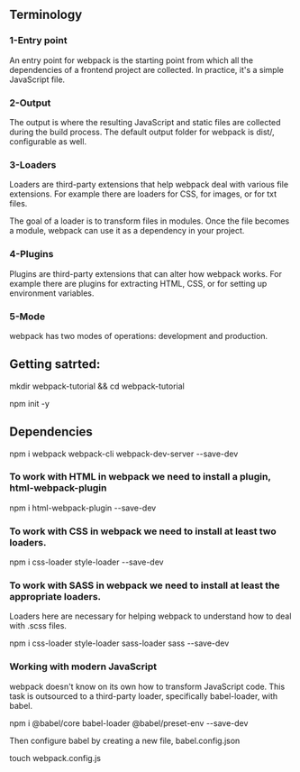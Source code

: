 ## Terminology 

### 1-Entry point
An entry point for webpack is the starting point from which all the dependencies of a frontend project are collected. In practice, it's a simple JavaScript file.


### 2-Output
The output is where the resulting JavaScript and static files are collected during the build process. The default output folder for webpack is dist/, configurable as well.


### 3-Loaders
Loaders are third-party extensions that help webpack deal with various file extensions. For example there are loaders for CSS, for images, or for txt files.

The goal of a loader is to transform files in modules. Once the file becomes a module, webpack can use it as a dependency in your project.


### 4-Plugins
Plugins are third-party extensions that can alter how webpack works. For example there are plugins for extracting HTML, CSS, or for setting up environment variables.


### 5-Mode
webpack has two modes of operations: development and production.

## Getting satrted: 

mkdir webpack-tutorial && cd webpack-tutorial

npm init -y

## Dependencies

npm i webpack webpack-cli webpack-dev-server --save-dev

### To work with HTML in webpack we need to install a plugin, html-webpack-plugin
npm i html-webpack-plugin --save-dev

### To work with CSS in webpack we need to install at least two loaders.

npm i css-loader style-loader --save-dev

### To work with SASS in webpack we need to install at least the appropriate loaders.

Loaders here are necessary for helping webpack to understand how to deal with .scss files.

npm i css-loader style-loader sass-loader sass --save-dev

### Working with modern JavaScript

webpack doesn't know on its own how to transform JavaScript code. This task is outsourced to a third-party loader, specifically babel-loader, with babel.

npm i @babel/core babel-loader @babel/preset-env --save-dev

Then configure babel by creating a new file, babel.config.json




touch webpack.config.js

